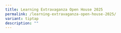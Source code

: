 ```yaml
---
title: Learning Extravaganza Open House 2025
permalink: /learning-extravaganza-open-house-2025/
variant: tiptap
description: ""
---
```

